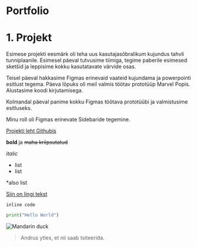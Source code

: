 # Portfolio
# 1. Projekt
Esimese projekti eesmärk oli teha uus kasutajasõbralikum kujundus tahvli tunniplaanile. 
Esimesel päeval tutvusime tiimiga, tegime paberile esimesed sketšid ja leppisime kokku kasutatavate värvide osas.

Teisel päeval hakkasime Figmas erinevaid vaateid kujundama ja powerpointi esitlust tegema. Päeva lõpuks oli meil valmis töötav prototüüp Marvel Popis.
Alustasime koodi kirjutamisega. 

Kolmandal päeval panime kokku Figmas töötava prototüübi ja valmistusime esitluseks.

Minu roll oli Figmas erinevate Sidebaride tegemine.

[Projekti leht Githubis](https://github.com/Jentar/Tunniplaan)



**bold** ja ~~maha kriipsutatud~~

*_italic_*


- list
- list

*also list

[Siin on lingi tekst](www.siinonlink.ee)

`inline code`

```python
print("Hello World")
```

![Mandarin duck](https://nas-national-prod.s3.amazonaws.com/styles/article_hero_inline/s3/nyc-mandarin-duck_holly-mascaro.jpg?itok=UPNcm-PN)

>Andrus ytles, et nii saab tsiteerida.

